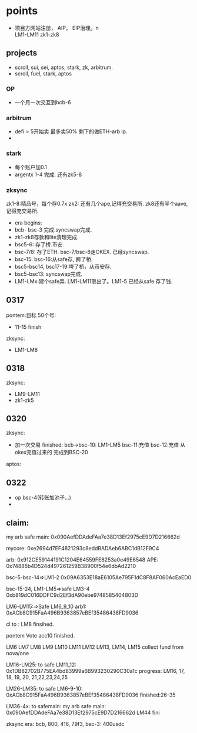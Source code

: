 # points
- 项目方网站注册， AIP， EIP治理。n           
LM1-LM11
zk1-zk8

## projects
- scroll, sui, sei, aptos, stark, zk, arbitrum.
- scroll, fuel, stark, aptos
### OP
- 一个月一次交互到bcb-6

### arbitrum
- defi > 5开始卖 最多卖50% 剩下的做ETH-arb lp.
- 
### stark
- 每个账户加0.1
- argentx 1-4 完成. 还有zk5-8
### zksync
zk1-8:精品号，每个存0.7x
zk2: 还有几个ape,记得充交易所. zk8还有半个aave,记得充交易所.

- era begins:
- bcb- bsc-3 完成.syncswap完成.
- zk1-zk8存款和lite清理完成.
- bsc5-6: 存了桥.币安.
- bsc-7/8: 存了ETH. bsc-7/bsc-8走OKEX. 已经syncswap.
- bsc-15: bsc-16:从safe存, 跨了桥.
- bsc5-bsc14, bsc17-19:垮了桥，从币安存.
- bsc5-bsc13: syncswap完成.
- LM1-LMx:建个safe弄. LM1-LM11取出了。LM1-5 已经从safe 存了钱.





## 0317
pontem:目标 50个号:
  - 11-15 finish

zksync:
  - LM1-LM8
## 0318
zksync:
  - LM9-LM11
  - zk1-zk5


## 0320
zksync:
  - 加一次交易 finished: bcb->bsc-10: LM1-LM5
  bsc-11:充值
  bsc-12:充值
  从okex充值过来的
  完成到BSC-20

aptos:

## 0322
- op bsc-4(转账加池子...)
- 
## claim:
my arb safe main:
0x090AefDDAdeFAa7e38D13Ef2975cE9D7D216662d

mycore:
0xe2694d7EF4821293c8eddBADAeb6ABC1dB12E9C4

arb: 
0x912CE59144191C1204E64559FE8253a0e49E6548
APE:
0x74885b4D524d497261259B38900f54e6dbAd2210

bsc-5-bsc-14=>LM1-2
0x09A6353E18aE6105Ae795F1dC8F8AF060AcEaED0

bsc-15-24, LM1-LM5=>safe LM3-4
0xb819dC016DDFC9d2Ef3dA90ebe9748585404803D

LM6-LM15:=>Safe LM6_9_10
arb1:
0xACb8C915FaA496B9363857eBEf35486438FD9036

cl to : LM8 finsihed.

pontem Vote acc10 finished.

LM6 LM7 LM8 LM9 LM10 LM11 LM12 LM13, LM14, LM15 collect fund from nova/one

LM16-LM25: to safe LM11_12:
0x1DB82702B775EA4bd83999a6B993230290C30a1c
progress: LM16, 17, 18, 19, 20, 21,22,23,24,25

LM26-LM35: to safe LM6-9-10:
0xACb8C915FaA496B9363857eBEf35486438FD9036
finished:26-35

LM36-4x: to safemain:
my arb safe main:
0x090AefDDAdeFAa7e38D13Ef2975cE9D7D216662d
LM44 fini


zksync era:
bcb, 800, 416, 79f3, bsc-3: 400usdc


